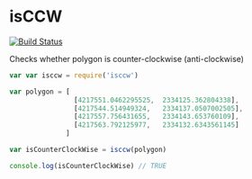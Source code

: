 # isCCW
[![Build Status](https://travis-ci.org/SelimAbidin/isCCW.svg?branch=master)](https://github.com/SelimAbidin/isCCW)

Checks whether polygon is counter-clockwise (anti-clockwise)

```js
var var isccw = require('isccw')

var polygon = [ 
                [4217551.0462295525,  2334125.362804338],
                [4217544.514949324,   2334137.0507002505],
                [4217557.756431655,   2334143.653760109],
                [4217563.792125977,   2334132.6343561145]
              ]

var isCounterClockWise = isccw(polygon)

console.log(isCounterClockWise) // TRUE
```